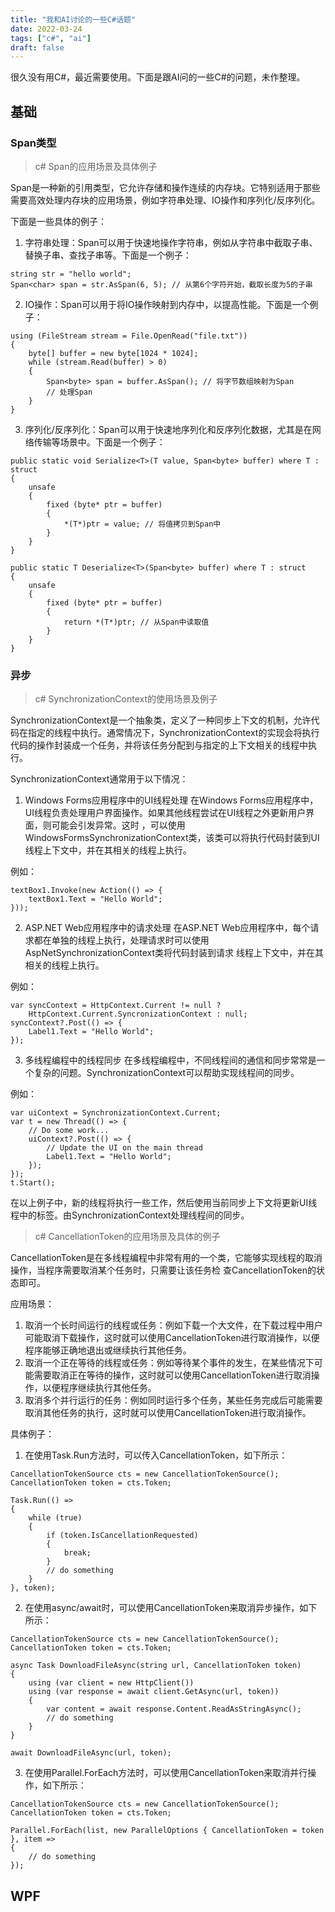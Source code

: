 ```yaml
---
title: "我和AI讨论的一些C#话题"
date: 2022-03-24
tags: ["c#", "ai"]
draft: false
---
```

 很久没有用C#，最近需要使用。下面是跟AI问的一些C#的问题，未作整理。
## 基础
### Span类型
> c# Span的应用场景及具体例子

Span是一种新的引用类型，它允许存储和操作连续的内存块。它特别适用于那些需要高效处理内存块的应用场景，例如字符串处理、IO操作和序列化/反序列化。

下面是一些具体的例子：

1. 字符串处理：Span可以用于快速地操作字符串，例如从字符串中截取子串、替换子串、查找子串等。下面是一个例子：

```
string str = "hello world";
Span<char> span = str.AsSpan(6, 5); // 从第6个字符开始，截取长度为5的子串
```

2. IO操作：Span可以用于将IO操作映射到内存中，以提高性能。下面是一个例子：

```
using (FileStream stream = File.OpenRead("file.txt"))
{
    byte[] buffer = new byte[1024 * 1024];
    while (stream.Read(buffer) > 0)
    {
        Span<byte> span = buffer.AsSpan(); // 将字节数组映射为Span
        // 处理Span
    }
}
```

3. 序列化/反序列化：Span可以用于快速地序列化和反序列化数据，尤其是在网络传输等场景中。下面是一个例子：

```
public static void Serialize<T>(T value, Span<byte> buffer) where T : struct
{
    unsafe
    {
        fixed (byte* ptr = buffer)
        {
            *(T*)ptr = value; // 将值拷贝到Span中
        }
    }
}

public static T Deserialize<T>(Span<byte> buffer) where T : struct
{
    unsafe
    {
        fixed (byte* ptr = buffer)
        {
            return *(T*)ptr; // 从Span中读取值
        }
    }
}
```
### 异步
> c#  SynchronizationContext的使用场景及例子

SynchronizationContext是一个抽象类，定义了一种同步上下文的机制，允许代码在指定的线程中执行。通常情况下，SynchronizationContext的实现会将执行代码的操作封装成一个任务，并将该任务分配到与指定的上下文相关的线程中执行。

SynchronizationContext通常用于以下情况：

1. Windows Forms应用程序中的UI线程处理
在Windows Forms应用程序中，UI线程负责处理用户界面操作。如果其他线程尝试在UI线程之外更新用户界面，则可能会引发异常。这时
，可以使用WindowsFormsSynchronizationContext类，该类可以将执行代码封装到UI线程上下文中，并在其相关的线程上执行。

例如：

```
textBox1.Invoke(new Action(() => {
    textBox1.Text = "Hello World";
}));
```

2. ASP.NET Web应用程序中的请求处理
在ASP.NET Web应用程序中，每个请求都在单独的线程上执行，处理请求时可以使用AspNetSynchronizationContext类将代码封装到请求
线程上下文中，并在其相关的线程上执行。

例如：

```
var syncContext = HttpContext.Current != null ?
    HttpContext.Current.SyncronizationContext : null;
syncContext?.Post(() => {
    Label1.Text = "Hello World";
});
```

3. 多线程编程中的线程同步
在多线程编程中，不同线程间的通信和同步常常是一个复杂的问题。SynchronizationContext可以帮助实现线程间的同步。

例如：

```
var uiContext = SynchronizationContext.Current;
var t = new Thread(() => {
    // Do some work...
    uiContext?.Post(() => {
        // Update the UI on the main thread
        Label1.Text = "Hello World";
    });
});
t.Start();
```

在以上例子中，新的线程将执行一些工作，然后使用当前同步上下文将更新UI线程中的标签。由SynchronizationContext处理线程间的同步。

> c# CancellationToken的应用场景及具体的例子

CancellationToken是在多线程编程中非常有用的一个类，它能够实现线程的取消操作，当程序需要取消某个任务时，只需要让该任务检
查CancellationToken的状态即可。

应用场景：
1. 取消一个长时间运行的线程或任务：例如下载一个大文件，在下载过程中用户可能取消下载操作，这时就可以使用CancellationToken进行取消操作，以便程序能够正确地退出或继续执行其他任务。
2. 取消一个正在等待的线程或任务：例如等待某个事件的发生，在某些情况下可能需要取消正在等待的操作，这时就可以使用CancellationToken进行取消操作，以便程序继续执行其他任务。
3. 取消多个并行运行的任务：例如同时运行多个任务，某些任务完成后可能需要取消其他任务的执行，这时就可以使用CancellationToken进行取消操作。

具体例子：
1. 在使用Task.Run方法时，可以传入CancellationToken，如下所示：

```
CancellationTokenSource cts = new CancellationTokenSource();
CancellationToken token = cts.Token;

Task.Run(() =>
{
    while (true)
    {
        if (token.IsCancellationRequested)
        {
            break;
        }
        // do something
    }
}, token);
```

2. 在使用async/await时，可以使用CancellationToken来取消异步操作，如下所示：

```
CancellationTokenSource cts = new CancellationTokenSource();
CancellationToken token = cts.Token;

async Task DownloadFileAsync(string url, CancellationToken token)
{
    using (var client = new HttpClient())
    using (var response = await client.GetAsync(url, token))
    {
        var content = await response.Content.ReadAsStringAsync();
        // do something
    }
}

await DownloadFileAsync(url, token);
```

3. 在使用Parallel.ForEach方法时，可以使用CancellationToken来取消并行操作，如下所示：

```
CancellationTokenSource cts = new CancellationTokenSource();
CancellationToken token = cts.Token;

Parallel.ForEach(list, new ParallelOptions { CancellationToken = token }, item =>
{
    // do something
});
```

## WPF

